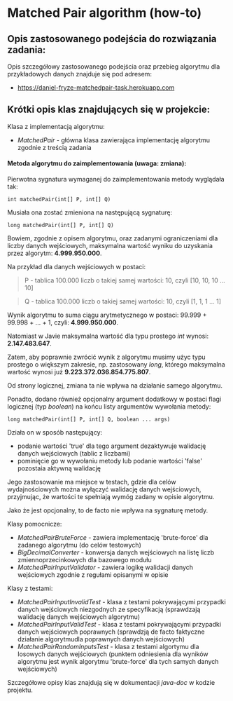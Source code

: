 # Matched Pair algorithm (how-to)

## Opis zastosowanego podejścia do rozwiązania zadania:

Opis szczegółowy zastosowanego podejścia oraz przebieg algorytmu dla przykładowych danych znajduje się pod adresem:

* https://daniel-fryze-matchedpair-task.herokuapp.com

## Krótki opis klas znajdujących się w projekcie:

Klasa z implementacją algorytmu:

* _MatchedPair_ - główna klasa zawierająca implementację algorytmu zgodnie z treścią zadania

#### Metoda algorytmu do zaimplementowania **(uwaga: zmiana)**:

Pierwotna sygnatura wymaganej do zaimplementowania metody wyglądała tak:
```
int matchedPair(int[] P, int[] Q)
```
Musiała ona zostać zmieniona na następującą sygnaturę:
```
long matchedPair(int[] P, int[] Q)
```
Bowiem, zgodnie z opisem algorytmu, oraz zadanymi ograniczeniami dla liczby danych wejściowych, maksymalna wartość wyniku do uzyskania przez algorytm: **4.999.950.000**.

Na przykład dla danych wejściowych w postaci:

>P - tablica 100.000 liczb o takiej samej wartości: 10, czyli [10, 10, 10 ... 10]

>Q - tablica 100.000 liczb o takiej samej wartości: 10, czyli [1, 1, 1 ... 1]

Wynik algorytmu to suma ciągu arytmetycznego w postaci: 99.999 + 99.998 + ... + 1, czyli: **4.999.950.000**.

Natomiast w Javie maksymalna wartość dla typu prostego _int_ wynosi: **2.147.483.647**.

Zatem, aby poprawnie zwrócić wynik z algorytmu musimy użyc typu prostego o większym zakresie, np. zastosowany _long_, którego maksymalna wartość wynosi już **9.223.372.036.854.775.807**. 

Od strony logicznej, zmiana ta nie wpływa na działanie samego algorytmu.

Ponadto, dodano również opcjonalny argument dodatkowy w postaci flagi logicznej (typ _boolean_) na końcu listy argumentów wywołania metody:
```
long matchedPair(int[] P, int[] Q, boolean ... args)
```
Działa on w sposób następujący:
* podanie wartości 'true' dla tego argument dezaktywuje walidację danych wejściowych (tablic z liczbami)
* pominięcie go w wywołaniu metody lub podanie wartości 'false' pozostaia aktywną walidację

Jego zastosowanie ma miejsce w testach, gdzie dla celów wydajnościowych można wyłączyć walidację danych wejściowych, przyjmując, że wartości te spełniają wymóg zadany w opisie algorytmu. 

Jako że jest opcjonalny, to de facto nie wpływa na sygnaturę metody.

Klasy pomocnicze:

* _MatchedPairBruteForce_ - zawiera implementację 'brute-force' dla zadanego algorytmu (do celów testowych)
* _BigDecimalConverter_ - konwersja danych wejściowych na listę liczb zmiennoprzecinkowych dla bazowego modułu
* _MatchedPairInputValidator_ - zawiera logikę walidacji danych wejściowych zgodnie z regułami opisanymi w opisie

Klasy z testami:

* _MatchedPairInputInvalidTest_ - klasa z testami pokrywającymi przypadki danych wejściowych niezgodnych ze specyfikacją (sprawdzają walidację danych wejściowych algorytmu)
* _MatchedPairInputValidTest_ - klasa z testami pokrywającymi przypadki danych wejściowych poprawnych (sprawdzją de facto faktyczne działanie algorytmudla poprawnych danych wejściowych)
* _MatchedPairRandomInputsTest_ - klasa z testami algortymu dla losowych danych wejściowych (punktem odniesienia dla wyników algorytmu jest wynik algorytmu 'brute-force' dla tych samych danych wejściowych)

Szczegółowe opisy klas znajdują się w dokumentacji _java-doc_ w kodzie projektu.
